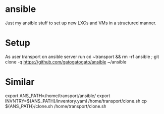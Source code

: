 # ansible
Just my ansible stuff to set up new LXCs and VMs in a structured manner.

# Setup
As user transport on ansible server run 
cd ~transport && rm -rf ansible ; git clone -q https://github.com/gatogatogato/ansible ~/ansible

# Similar
export ANS_PATH=/home/transport/ansible/
export INVNTRY=${ANS_PATH}/inventory.yaml
/home/transport/clone.sh
cp ${ANS_PATH}/clone.sh /home/transport/clone.sh
